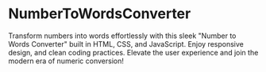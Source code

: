# NumberToWordsConverter
Transform numbers into words effortlessly with this sleek "Number to Words Converter" built in HTML, CSS, and JavaScript. Enjoy responsive design, and clean coding practices. Elevate the user experience and join the modern era of numeric conversion!
